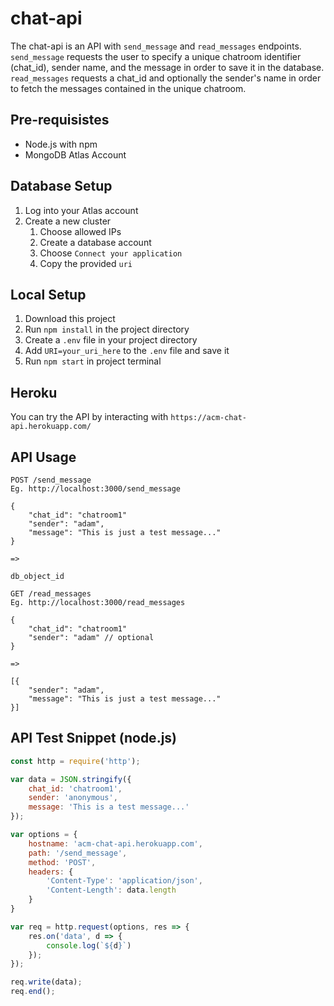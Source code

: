 # chat-api
The chat-api is an API with `send_message` and `read_messages` endpoints. `send_message` requests the user to specify a unique chatroom identifier (chat_id), sender name, and the message in order to save it in the database. `read_messages` requests a chat_id and optionally the sender's name in order to fetch the messages contained in the unique chatroom.
## Pre-requisistes
* Node.js with npm
* MongoDB Atlas Account
## Database Setup
1. Log into your Atlas account
2. Create a new cluster
    1. Choose allowed IPs
    2. Create a database account
    3. Choose `Connect your application`
    4. Copy the provided `uri`
## Local Setup
1. Download this project
2. Run `npm install` in the project directory
3. Create a `.env` file in your project directory
4. Add `URI=your_uri_here` to the `.env` file and save it
5. Run `npm start` in project terminal
## Heroku
You can try the API by interacting with `https://acm-chat-api.herokuapp.com/`
## API Usage
```
POST /send_message
Eg. http://localhost:3000/send_message

{
    "chat_id": "chatroom1"
    "sender": "adam",
    "message": "This is just a test message..."
}

=>

db_object_id

```
```
GET /read_messages
Eg. http://localhost:3000/read_messages

{
    "chat_id": "chatroom1"
    "sender": "adam" // optional
}

=>

[{
    "sender": "adam",
    "message": "This is just a test message..."
}]

```
## API Test Snippet (node.js)
```js
const http = require('http');

var data = JSON.stringify({
    chat_id: 'chatroom1',
    sender: 'anonymous',
    message: 'This is a test message...'
});

var options = {
    hostname: 'acm-chat-api.herokuapp.com',
    path: '/send_message',
    method: 'POST',
    headers: {
        'Content-Type': 'application/json',
        'Content-Length': data.length
    }
}

var req = http.request(options, res => {
    res.on('data', d => {
        console.log(`${d}`)
    });
});

req.write(data);
req.end();
```
